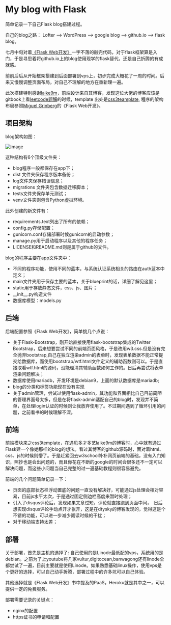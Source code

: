 # My blog with Flask

简单记录一下自己Flask blog搭建过程。

自己的blog之路： Lofter  -->  WordPress --> google blog  --> github.io  --> flask blog。

七月中旬对着[《Flask Web开发》](https://book.douban.com/subject/25814739/)一字不落的敲完代码，对于flask框架算是入门，于是寻思着将github.io上的blog使用现学的flask替代，还是自己折腾的有成就感。

前前后后从开始框架搭建到后面部署到vps上，初步完成大概花了一周的时间。后来又慢慢调整页面布局，对自己不理解的地方在重新理一遍。

此次搭建特别感谢[laike9m](https://laike9m.com/)，前端设计来自其博客，发现这位大佬的博客应该是gitbook上看[leetcode题解](https://algorithm.yuanbin.me/zh-hans/)的时候，template 出处是[css3teamplate](http://www.css3templates.co.uk/), 程序的架构布局参照[Miguel Grinberg](https://blog.miguelgrinberg.com/)的《Flask Web开发》。



## 项目架构

blog架构如图：

![image](https://github.com/purelind/glowing-octo-potato/blob/master/app/static/image/blogskeleton.png)

这种结构有6个顶级文件夹：

- blog程序一般都保存在app下；
- dist 文件夹保存程序版本备份；
- log文件夹保存错误信息；
- migrations 文件夹包含数据迁移脚本；
- tests文件夹保存单元测试；
- venv文件夹则包含Python虚拟环境。

此外创建的新文件有：

- requirements.text列出了所有的依赖；
- config.py存储配置；
- gunicorn.conf存储部署时候gunicorn的启动参数；
- manage.py用于启动程序以及其他的程序任务；
- LICENSE和README.md则是属于github的文件。

blog的程序主要在app文件夹中：

- 不同的程序功能，使用不同的蓝本，与系统认证系统相关的路由在auth蓝本中定义；
- main文件夹用于保存主要的蓝本，关于blueprint的话，详细了解见这里；
- static用于存放静态文件，css、js、图片；
- \_\_init\_\_.py构造文件
- 数据库模型：models.py



## 后端

后端配置参照《Flask Web开发》，简单挑几个点说：

* 关于Flask-Bootstrap，刚开始直接使用flask-bootstrap集成的Twitter Bootstrap，后来想要尝试不同的前端页面风格，于是改用w3.css.但是没有完全抛弃bootstrap,自己在独立渲染admin的表单时，发现表单数据不能正常提交给数据库，而使用bootstrap/wtf.html文件定义的辅助函数则可以。于是直接取看wtf.html的源码，没能理清其辅助函数如何工作的。日后再尝试将表单渲染问题解决；
* 数据库使用mariadb，开发环境是debian9，上面的默认数据库是mariadb;
* blog的分类和标签功能现在没有实现
* 关于admin管理，尝试过使用flask-admin，其功能和界面相比自己目前简陋的管理界面号太多，但是在将flask-admin适配自己的blog时，发现并不简单，在处理login认证的时候则让我放弃使用了。不过期间遇到了循环引用的问题，之前看书的时候理解不深。





## 前端

前端模块来之css3template，在遇见多才多艺laike9m的博客时，心中就有通过Flask建一个像她那样的blog的想法。看过其博客的github源码时，面对着html、css、js的时候则懵了。于是赶紧回去w3school补补网页前端的基础，没有入门知识，照抄也是会出问题的，而且你花在不断的google的时间会很多还不一定可以解决问题，而这些小问题当自己完整的过一遍基础教程则很容易避免。

前端的几个问题简单记录一下：

* 页面的底部状态栏浮动置底的问题一直没有解决好，可能通过js处理会相对容易，目前js水平太次，于是通过固定侧边栏高度来暂时处理；
* 引入了disqus评论后，发现如果文章过短，评论就直接跑到页面中间，　日后想实现disqus评论手动点开才张开，这是在dtysky的博客发现的，觉得这是个不错的功能，可以进一步减少阅读时候的干扰；
* 对于移动端支持太差；



## 部署

关于部署，首先是主机的选择了: 自己使用的是Linode最低配的vps，系统用的是debian。之前为了上youtube将几家vultur,digitocean,banwagong还有linode全都尝试了一遍，目前主要就是使用Linode。如果熟悉基础linux操作，使用vps是个更好的选择，可以自己动手折腾，部署过程中的许多坑可以自己体验。

其他选择就是《Flask Web开发》书中提及的PaaS，Heroku就是其中之一，可以提供一定的免费服务。

部署需要记录的关键点：

* nginx的配置
* https证书的申请和配置